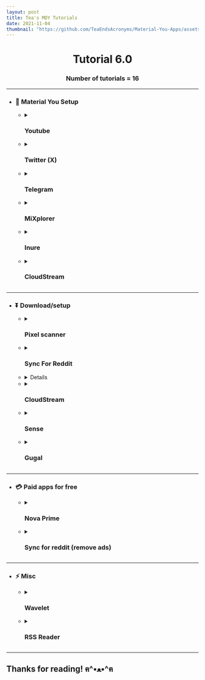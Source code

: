 ```yaml
---
layout: post
title: Tea's MDY Tutorials
date: 2021-11-04
thumbnail: "https://github.com/TeaEndsAcronyms/Material-You-Apps/assets/123305689/879caefd-e90b-4a9c-8d06-e6bd4b4936a3"
---
```


<h1 align="center">Tutorial 6.0</h1>
<h3 align="center"> Number of tutorials = 16</h3>

---

- ### 🎨 Material You Setup

<ul>
<ul>
<li><details> <summary><h3>Youtube</h3></summary>

- ### Method:  `📱 Revancify`

---

- ####  📁:
- #### Download & install:

| Android Version | Download Link|
| ---- | ----- |
| Android 8+ | [Termux Monet](https://github.com/HardcodedCat/termux-monet/releases/latest) (Recommended!)
|OR| |
| Android 4+ | [Termux](https://github.com/termux/termux-app/releases/latest)
---

OOpen Termux/Monet

Run Command:
```
curl -sL "https://raw.githubusercontent.com/decipher3114/Revancify/main/install.sh" | bash
```
Wait for it to install.
if the menu (of revancify) doesn't open type:
```
revancify
```

- **Arrow keys**  (above the keyboard) to _**Move**_.
- **Spacebar** (on the keyboard) to _**Select**_.
- **Enter** (on the keyboard) to _**Select the bottom options**_.

use the arrow keys in termux to navigate and go down to "Revanced extended" (by inotia00) Then press the spacebar! & enter to select "Done" on the bottom.

## 📝 Now go to "6 Download Microg"

Move the arrow keys to "Yes" & Press enter, Wait for it to Download & install it!

##  📝 Now Go to "2 Select Patches" And press enter or spacebar to select.
Select "Youtube" And press enter or spacebar to select.

- Make sure to enable "MaterialYou" &  "MicroG support" (Patches that are enabled are marked with the sign of Multiplication (*)
Star  (*)
-  Make sure disable "debugging" & "Themes". And enable any other patches you want!

Move to "Save" & Press enter
Move to "Back" & Press enter

## 📝 Now Go to "1 Patch app" And press enter or spacebar!

Go to "3 Youtube" And press enter or spacebar!

Select the version you want, i recommend selecting "Recommended"
Go to "Yes" & press Enter.

Wait for it to download & install!

and you're done!


</details>
<li> <details> <summary><h3>Twitter (X)</h3></summary>

## 📝 Remove anything related to ReVanced if you previously had it installed

- ####  📁:
- #### 1. Download & install [ReVanced Manager](https://github.com/revanced/revanced-manager) <sup>`🧋FOSS`</sup>
- #### 2. Download [Twitter 9.71.0 APK](https://www.apkmirror.com/apk/twitter-inc/twitter/twitter-9-71-0-release-0-release/)
> (Do _**NOT**_ install the Twitter.apk... YET)
---

Open ReVanced.

- ### 📝 Go to the Settings tab --> Scroll down --> Click and enable "Experimental Patches support"

Close the app ReVanced Manager completely. (Restart of the app needed)
Open ReVanced Manager again.

Go to Patcher Tab and Choose the section "Select an application".
Click the "Storage" icon on the bottom right corner and select the .apk of Twitter which you previously downloaded.
Select "dynamic colour" and any other patch you want after that, press Patch.

The process will start, wait to finish.

- Optional if you want to export the patched .apk (app) you made, after finish the patching and before you install it, press the 3-dots menu in the top right corner and export it.</p>

And you're done!
</details>

 <li> <details> <summary><h3>Telegram</summary>

- ####  📁:
- #### 1. Download & install [telegram](https://telegram.org/android) <sup>`🧋FOSS`</sup>
- #### 2. Download & install [Telegram Monet](https://github.com/c3r5b8/Telegram-Monet) <sup>`🧋FOSS`</sup>

---

Open Telegram Monet.
 And choose either dark or light mode and select telegram.

it will show you the share menu, Share it to telegram and any contact or saved messages!
Now click on the shared file on telegram, and click on apply at the bottom right.

And you're done!

</details>
<li> <details> <summary><h3>MiXplorer</h3></summary>

- ####  📁:
- #### 1. Download & install [MiXplorer](https://forum.xda-developers.com/t/app-2-2-mixplorer-v6-x-released-fully-featured-file-manager.1523691/)
- #### 2. Download & install [MiXplorerThemeCreator](https://github.com/DerTyp7214/MixplorerThemeCreator)  <sup>`🧋FOSS`</sup>
---

Open MiXplorerThemeCreator. and select either dark or light mode and the settings you want:

- ### 📝 MAKE SURE MONET IS ON

after that click on "Generate theme"
save it to your internal storage (or anywhere folder you want!)
Then Open MiXplorer, and click on the .mit file you created from MiXplorerThemeCreator.
and select "import" after that wait!

And you're done!
</details>

 <li>  <details> <summary><h3>Inure</summary>

- ####  📁:
- #### 1. Download & Install  [Inure](https://github.com/Hamza417/Inure) <sup>`🧋FOSS`</sup>

---

Setup it up as normal
Click on the gear/settings icon in the top corner

Click on "Appearance"
Click on "Application Theme"
and set it to either "Material you light" or "Material you dark"
Go Back, Click on "Accent Colors"
And set it to "Material you (dynamic)"

And you're done!
</details>

  <li> <details>
<summary><h3>CloudStream</h3></summary>

- ####  📁:
- #### 1. Download & Install  [CloudStream](https://github.com/recloudstream/cloudstream) <sup>`🧋FOSS`</sup>

---

Open the app --> gear/settings icon (⚙️) in the bottom --> Layout

Go to "primary colour"
Scroll down a bit and Select material you (or material you secondary)

Go back and go to "app theme"
Select Material you

And you're done!
</details>
</ul>
</ul>

---


- ### ⏬ Download/setup

<ul>
<ul>
<li> <details>
<summary><h3>Pixel scanner</h3></summary>

## 📝 For this you need a PC/laptop

- ####  📁:
- #### 1. Download & install [Android Studio](https://developer.android.com/studio/)
- #### 2. Download & install [Git](https://git-scm.com/)

---

Download Git and open the command prompt! (on your pc)
**OPTIONAL BUT RECOMMENDED:**  it just makes the file go to your downloads (on your pc):

```
cd Downloads
```

**REQUIRED:** this installs the zip file (on your pc):

```
Git clone https://github.com/jaikeerthick/Pixel-Scanner
```

Extract pixel scanner  (zip file) (on your pc)
Download and open Android studio. (on your pc)
Click on "file" on the top --> open (on your pc)
Go to the directory in which the pixel scanner is located. (if you did "cd downloads" then it should be on your downloads folder)
Then click on "no devices" which should be next to "app" on the top!

cllick on pair devices using wifi

On your phone:
Go to settings
Enable developer options by going into "about phone" find and tap on build number several times (depends on oem)
Next: in your settings app find "developer options" --> wireless debugging (enable and go into it) --> pair with QR code
Place the camera to the qr code!

On your pc:

Once paired, go to the "Run" tab on the top --> Run "app"
Wait for it to build, and run (dont worry if its taking a while to launch the app)
Once it starts that means its installed!

- ### 📝 IF IT GIVES YOU AN ERROR AND THE CAMERA DOESNT SHOW, JUST ENABLE THE CAMERA PERMISSIONS FOR THE APP

</details>

 <li> <details>
<summary><h3>Sync For Reddit</h3></sup>
</summary>

<h2 align="center"> <a href="https://www.reddit.com/r/redditsync/comments/14lkhnz/this_revanced_patch_makes_sync_work_after_api/">See This guide i made! </h2>
</details>

 <li> <details>
<summary><h3>Shizuku</h3></summary>

## 📝 You Have to do Section 2 every time you restart your phone

- ### _For First time users:_

---

- ####  📁:
- #### 1. Download & Install [Shizuku](https://play.google.com/store/apps/details?id=moe.shizuku.privileged.api)

---

Open Shizuku.

Under "Start via wireless debugging" click on "pairing"
Open the settings app --> about phone --> find and tap on "build number" several times! (depends on OEM)
Now go back to the begginging of the settings app --> Developer option

Find and enable "wireless debugging"
Now click on wireless debugging --> "Pair device with pairing code"
Open youre notifications, click on "Enter pairing code" under "pairing service found"

type the pairing code and click on pair!

Go back to the shizuku app --> start

And you're done!

- ### _For second+ time users:_

 settings app --> Developer option

Find and enable "wireless debugging"

Go back to the shizuku app --> start

And you're done!

</details>
 <li> <details>
<summary><h3>CloudStream</h3></summary>

- ####  📁:
- #### 1. Download & Install [CloudStream](https://github.com/recloudstream/cloudstream) `🧋FOSS`

 ---
Open the app --> gear icon (⚙️)/settings in the bottom --> Extensions

Open your browser (google, firefox, mulch etc.)
Go to: <https://rentry.org/cs3-repos>
Install the one you want (i use "english providers repository")
Click on it, it will add it to the app.

Install the repo, or click on the repo and install a specific site!
Go back to home and filter by the site you want (or all of them!)

and you're done!

</details>

 <li> <details>
<summary><h3>Sense</h3></summary>

- ####  📁:
- #### 1. Download & Install [Sense](https://github.com/F0x1d/Sense) `🧋FOSS`

---
Go to your browser (google, firefox, mulch etc.)
Go to: <https://openai.com/>
Click on the hamburger menu! (the three dashes)
Click on sign in to make a new account. (or log in if you already have an account)
Once you've made the new account (or logged on) Click on API.

Then click on your accounts profile (on the top right)
Click on view API keys!
Click on "New secret key" And put any name!

## 📝 TAKE NOTE OF THE KEY! (COPY IT)

Open Sense, and pase the key into the box!

And you're done!

</details>

 <li> <details>
<summary><h3>Gugal</h3></summary>

- ### Method:  `🌐 Google CSE`

---

- ####  📁:
- #### 1. Download &  Install  [Gugal](https://gitlab.com/narektor/gugal) <sup>`🧋FOSS`</sup>

---

Open gugal.
select Google CSE and click on next.
open any browser.
Go to: cse.google.com
Click on "add"
Give your search engine a name.

## 📝 Make sure you enable search the entire web & image search

Once done click on "customize"

- ### 📝 Find and copy the search engine id

Go back to gugal and paste the id in the "CSE ID" box.

Go back to your browse.

scroll down untill you find a section called "Programmatic Access"

tap on "get started" next to Custom Search JSON API.
Click on "get a key"

Go through whatever it tells you.

- ### 📝  Copy the KEY

- ### 📝 Recommended : Go to api console link and restrict the key to custom search api

Go back to gugal

Paste the API key into the "API Key" box.

Click on save...

And you're done!

</details>
</ul>
</ul>

---

- ### 💳 Paid apps for free

<ul>
<ul>
<li> <details> <summary><h3>Nova Prime</h3></summary>

## 📝 Remove anything related to ReVanced if you previously had it installed

- ####  📁:
- #### 1.  Download & install  [ReVanced Manager](https://github.com/revanced/revanced-manager) <sup>`🧋FOSS`</sup>
- #### 2. Download [Nova Launcher](https://www.apkmirror.com/apk/teslacoil-software/nova-launcher/)

> - #### (the latest beta! because it has material you!) Install ReVanced Manager. (Do NOT install the Nova Launcher.apk)

---
Open ReVanced.

Go to the Settings tab --> Scroll down a bit --> Click and enable the Experimental Patches support (Not the Universal).
Close the app ReVanced Manager completely. (Restart of the app needed)
Open ReVanced Manager again.

Go to "Patcher" Tab and Click on "Select an application".
Click the "Storage" icon on the bottom right corner and select the .apk of Nova launcher.
Select "Unlock Prime"  (as far as i know, thats the only patch that works) you want after that, press Patch.

The process will start, wait for it to finish.

- Optional if you want to export the patched .apk (app) you made, after finish the patching and before you install it, press the 3-dots menu in the top right corner and export it.

And you're done!

</details>
 <li> <details>
<summary><h3>Sync for reddit (remove ads)</h3></summary>

- ####  📁:
- #### 1. Download [Sync for reddit APK](https://www.apkmirror.com/apk/red-apps-ltd/sync-for-reddit/)
- #### 2. Download & install [Revanced Manager](https://github.com/revanced/revanced-manager) <sup>`🧋FOSS`</sup>

---

Open Revanced Manager.

Go to the Settings tab --> Scroll down a bit --> Click and enable the Experimental Patches support (Not the Universal).
Close the app ReVanced Manager completely. (Restart of the app needed)
Open ReVanced Manager again.

Go to "Patcher" Tab and Click on "Select an application".
Click the "Storage" icon on the bottom right corner and select the .apk of Sync for reddit. (that you installed)
Select "disable ads"  (as far as i know, thats the only patch that works) you want after that, press Patch.

The process will start, wait for it to finish.

- Optional if you want to export the patched .apk (app) you made, after finish the patching and before you install it, press the 3-dots menu in the top right corner and export it.

And you're done!
</details>
</li>
</ul>
</ul>

---

- ### ⚡ Misc

<ul>
<ul>
<li>  <details> <summary><h3>Wavelet</h3></summary>

### 1. Download & install [Wavelet](https://github.com/Pittvandewitt/Wavelet) <sup>`🧋FOSS`</sup>

- ### 📝 This will show My personal favourite wavelet settings for better audio! (found it in the nothing phone 1 XDA forum [See the thread!](https://forum.xda-developers.com/t/increase-soundquality-of-the-nothing-phone-1-speakers-tenfold-non-root.4484165/))

Open Wavelet
Click on the gear icon (⚙️) and enable legacy mode!

Enable & Go to "graphic equalizer"

Set the preset to "personal" and click on the graph!

- ### 📝 Copy this image:

<img src="https://github.com/TeaEndsAcronyms/Material-You-Apps/assets/123305689/9980824d-3723-4cc3-81f6-ddc51959e977" width="350">


Click on "Ok"

Go back
Enable & click on "Limiter"

- ### 📝 Copy this image:

<a href="https://ibb.co/JkKHbjS"><img src="https://i.ibb.co/BstB72Y/Screenshot-20230613-154436-modified.png" alt="Screenshot-20230613-154436-modified" border="0" width="350"></a>

Go back
Enable & go to "channel balance"

- ### 📝 Copy this image:

<a href="https://ibb.co/gzdRCnP"><img src="https://i.ibb.co/hDcmvqZ/Screenshot-20230613-154951-modified.png" alt="Screenshot-20230613-154951-modified" border="0" width="350"></a>

And you're done!
</details>

<li> <details> <summary><h3>RSS Reader</h3></summary>

- ####  📁:
- #### 1. Download & install [ReadYou](https://github.com/Ashinch/ReadYou) <sup>`🧋FOSS`</sup>

---


- ### 📝 This will show you how to use an RSS reader to get notified about updates on open-source apps!
- ### 📝 You can use any RSS reader you want! 

Open ReadYou or any other rss reader.

Click on the Plus button (+) on the top right.

Now go to the Repo of the open-source app you want to get notified to update!

- ### 📝 If you don't know the repo, go to f-droid (or any client) and find the source code button! (in droid-ify its "source code" and in neo-store its "©️")

Copy the link of the repo and paste it in the search field when adding a reader.

- ### 📝 Add "/releases.atom" or ".atom" to you're repo (depending if there is already "/releases" in your link) and click on search!

❗Example:




wait for it to download! (if its not already!)


```
https://github.com/Ashinch/ReadYou/releases.atom
```

- ### 📝 MAKE SURE "Allow notifications" IS ON (highlighted) And click on subscribe!

Go to "release notes for _" And click on the double checks (on the top right) and click on Mark all as read (if you already have the latest version)

   - Optional: if you want to rename "Release notes from _" hold the feed you created and click on the title, and rename it to whatever you want!
 
- ### 📝 Now its gonna notify you! to download the update Go to the unread update Click on the name --> then the version **AND CLICK ON THE TITLE OF THE UPDATE**

and you're done!
</details>
</li>
</ul>
</ul>

---

## Thanks for reading! ฅ⁠^⁠•⁠ﻌ⁠•⁠^⁠ฅ
